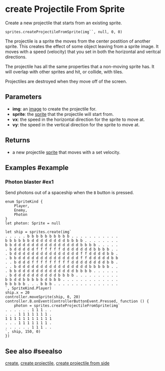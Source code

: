 # create Projectile From Sprite

Create a new projectile that starts from an existing sprite.

```sig
sprites.createProjectileFromSprite(img``, null, 0, 0)
```

The projectile is a sprite the moves from the center postition of another sprite. This creates the effect of some object leaving from a sprite image. It moves with a speed (velocity) that you set in both the horizontal and veritcal directions.

The projectile has all the same properties that a non-moving sprite has. It will overlap with other sprites and hit, or collide, with tiles.

Projectiles are destroyed when they move off of the screen.

## Parameters

* **img**: an [image](/types/image) to create the projectile for.
* **sprite**: the [sprite](/types/sprite) that the projectile will start from.
* **vx**: the speed in the horizontal direction for the sprite to move at.
* **vy**: the speed in the vertical direction for the sprite to move at.

## Returns

* a new projectile [sprite](/types/sprite) that moves with a set velocity.

## Examples #example

### Photon blaster #ex1

Send photons out of a spaceship when the ``B`` button is pressed.

```blocks
enum SpriteKind {
    Player,
    Enemy,
    Photon
}
let photon: Sprite = null

let ship = sprites.create(img`
. . . . . b b b b b b b b b b . . . . . . . . . . .
b b b b b b d d d d d d d d b b b b . . . . . . . .
b b d d d d d d d d d d d d d d d b b b b . . . . .
. b d d d d d f f f f f f d d d d d d d b b b b . .
. b d d d d d d d d d d d d d d d f f d d d d b b .
. b b d d d d d d d d d d d d d d f f d d d d d b b
. . b d d d f f f f f f f f f d d d d d d d d b b .
. . b d d d d d d d d d d d d d d d d b b b b b . .
. b b d d d d d d d d d d d d d b b b b . . . . . .
. b d d d d d d d d d d b b b b . . . . . . . . . .
b b d d b b b b b d b b b . . . . . . . . . . . . .
b b b b b . . . b b b . . . . . . . . . . . . . . .
`, SpriteKind.Player)
ship.x = 20
controller.moveSprite(ship, 0, 20)
controller.B.onEvent(ControllerButtonEvent.Pressed, function () {
    photon = sprites.createProjectileFromSprite(img`
. . . . . . 1 1 1 . .
. . . 1 1 1 1 1 1 1 .
1 1 1 1 1 1 1 1 1 1 1
. . . 1 1 1 1 1 1 1 .
. . . . . . 1 1 1 . .
`, ship, 150, 0)
})
```

## See also #seealso

[create](/reference/sprites/create),
[create projectile](/reference/sprites/create-projectile),
[create projectile from side](/reference/sprites/create-projectile-from-side)